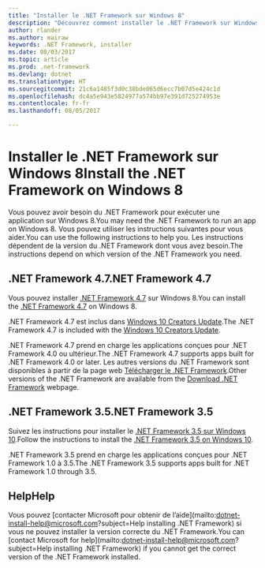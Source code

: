 ```yaml
---
title: "Installer le .NET Framework sur Windows 8"
description: "Découvrez comment installer le .NET Framework sur Windows 8"
author: rlander
ms.author: mairaw
keywords: .NET Framework, installer
ms.date: 08/03/2017
ms.topic: article
ms.prod: .net-framework
ms.devlang: dotnet
ms.translationtype: HT
ms.sourcegitcommit: 21c6a1485f3d0c38bde065d6ecc7b07d5e424c1d
ms.openlocfilehash: dc4a5e943e5824977a574bb97e391d725274953e
ms.contentlocale: fr-fr
ms.lasthandoff: 08/05/2017

---
```


# <a name="install-the-net-framework-on-windows-8"></a><span data-ttu-id="7da3e-104">Installer le .NET Framework sur Windows 8</span><span class="sxs-lookup"><span data-stu-id="7da3e-104">Install the .NET Framework on Windows 8</span></span>

<span data-ttu-id="7da3e-105">Vous pouvez avoir besoin du .NET Framework pour exécuter une application sur Windows 8.</span><span class="sxs-lookup"><span data-stu-id="7da3e-105">You may need the .NET Framework to run an app on Windows 8.</span></span> <span data-ttu-id="7da3e-106">Vous pouvez utiliser les instructions suivantes pour vous aider.</span><span class="sxs-lookup"><span data-stu-id="7da3e-106">You can use the following instructions to help you.</span></span> <span data-ttu-id="7da3e-107">Les instructions dépendent de la version du .NET Framework dont vous avez besoin.</span><span class="sxs-lookup"><span data-stu-id="7da3e-107">The instructions depend on which version of the .NET Framework you need.</span></span>

## <a name="net-framework-47"></a><span data-ttu-id="7da3e-108">.NET Framework 4.7</span><span class="sxs-lookup"><span data-stu-id="7da3e-108">.NET Framework 4.7</span></span>

<span data-ttu-id="7da3e-109">Vous pouvez installer [.NET Framework 4.7](https://www.microsoft.com/net/download/framework) sur Windows 8.</span><span class="sxs-lookup"><span data-stu-id="7da3e-109">You can install the [.NET Framework 4.7](https://www.microsoft.com/net/download/framework) on Windows 8.</span></span>

<span data-ttu-id="7da3e-110">.NET Framework 4.7 est inclus dans [Windows 10 Creators Update](https://www.microsoft.com/software-download/windows10).</span><span class="sxs-lookup"><span data-stu-id="7da3e-110">The .NET Framework 4.7 is included with the [Windows 10 Creators Update](https://www.microsoft.com/software-download/windows10).</span></span>

<span data-ttu-id="7da3e-111">.NET Framework 4.7 prend en charge les applications conçues pour .NET Framework 4.0 ou ultérieur.</span><span class="sxs-lookup"><span data-stu-id="7da3e-111">The .NET Framework 4.7 supports apps built for .NET Framework 4.0 or later.</span></span> <span data-ttu-id="7da3e-112">Les autres versions du .NET Framework sont disponibles à partir de la page web [Télécharger le .NET Framework](https://www.microsoft.com/net/download/framework).</span><span class="sxs-lookup"><span data-stu-id="7da3e-112">Other versions of the .NET Framework are available from the [Download .NET Framework](https://www.microsoft.com/net/download/framework) webpage.</span></span>

## <a name="net-framework-35"></a><span data-ttu-id="7da3e-113">.NET Framework 3.5</span><span class="sxs-lookup"><span data-stu-id="7da3e-113">.NET Framework 3.5</span></span>

<span data-ttu-id="7da3e-114">Suivez les instructions pour installer le [.NET Framework 3.5 sur Windows 10](dotnet-35-windows-10.md).</span><span class="sxs-lookup"><span data-stu-id="7da3e-114">Follow the instructions to install the [.NET Framework 3.5 on Windows 10](dotnet-35-windows-10.md).</span></span>

<span data-ttu-id="7da3e-115">.NET Framework 3.5 prend en charge les applications conçues pour .NET Framework 1.0 à 3.5.</span><span class="sxs-lookup"><span data-stu-id="7da3e-115">The .NET Framework 3.5 supports apps built for .NET Framework 1.0 through 3.5.</span></span>

## <a name="help"></a><span data-ttu-id="7da3e-116">Help</span><span class="sxs-lookup"><span data-stu-id="7da3e-116">Help</span></span>

<span data-ttu-id="7da3e-117">Vous pouvez [contacter Microsoft pour obtenir de l’aide](mailto:dotnet-install-help@microsoft.com?subject=Help installing .NET Framework) si vous ne pouvez installer la version correcte du .NET Framework.</span><span class="sxs-lookup"><span data-stu-id="7da3e-117">You can [contact Microsoft for help](mailto:dotnet-install-help@microsoft.com?subject=Help installing .NET Framework) if you cannot get the correct version of the .NET Framework installed.</span></span>

